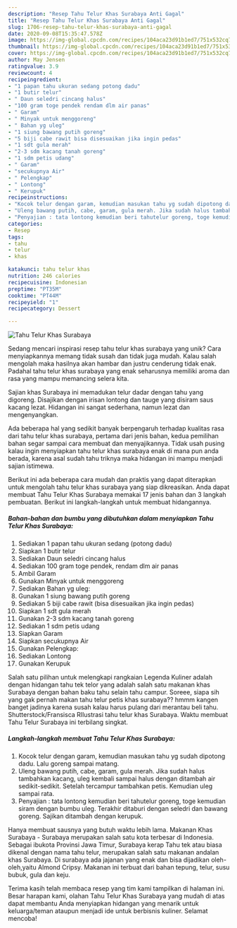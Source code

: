 ```yaml
---
description: "Resep Tahu Telur Khas Surabaya Anti Gagal"
title: "Resep Tahu Telur Khas Surabaya Anti Gagal"
slug: 1706-resep-tahu-telur-khas-surabaya-anti-gagal
date: 2020-09-08T15:35:47.578Z
image: https://img-global.cpcdn.com/recipes/104aca23d91b1ed7/751x532cq70/tahu-telur-khas-surabaya-foto-resep-utama.jpg
thumbnail: https://img-global.cpcdn.com/recipes/104aca23d91b1ed7/751x532cq70/tahu-telur-khas-surabaya-foto-resep-utama.jpg
cover: https://img-global.cpcdn.com/recipes/104aca23d91b1ed7/751x532cq70/tahu-telur-khas-surabaya-foto-resep-utama.jpg
author: May Jensen
ratingvalue: 3.9
reviewcount: 4
recipeingredient:
- "1 papan tahu ukuran sedang potong dadu"
- "1 butir telur"
- " Daun seledri cincang halus"
- "100 gram toge pendek rendam dlm air panas"
- " Garam"
- " Minyak untuk menggoreng"
- " Bahan yg uleg"
- "1 siung bawang putih goreng"
- "5 biji cabe rawit bisa disesuaikan jika ingin pedas"
- "1 sdt gula merah"
- "2-3 sdm kacang tanah goreng"
- "1 sdm petis udang"
- " Garam"
- "secukupnya Air"
- " Pelengkap"
- " Lontong"
- " Kerupuk"
recipeinstructions:
- "Kocok telur dengan garam, kemudian masukan tahu yg sudah dipotong dadu. Lalu goreng sampai matang."
- "Uleng bawang putih, cabe, garam, gula merah. Jika sudah halus tambahkan kacang, uleg kembali sampai halus dengan ditambah air sedikit-sedikit. Setelah tercampur tambahkan petis. Kemudian uleg sampai rata."
- "Penyajian : tata lontong kemudian beri tahutelur goreng, toge kemudian siram dengan bumbu uleg. Terakhir ditaburi dengan seledri dan bawang goreng. Sajikan ditambah dengan kerupuk."
categories:
- Resep
tags:
- tahu
- telur
- khas

katakunci: tahu telur khas 
nutrition: 246 calories
recipecuisine: Indonesian
preptime: "PT35M"
cooktime: "PT44M"
recipeyield: "1"
recipecategory: Dessert

---
```



![Tahu Telur Khas Surabaya](https://img-global.cpcdn.com/recipes/104aca23d91b1ed7/751x532cq70/tahu-telur-khas-surabaya-foto-resep-utama.jpg)

Sedang mencari inspirasi resep tahu telur khas surabaya yang unik? Cara menyiapkannya memang tidak susah dan tidak juga mudah. Kalau salah mengolah maka hasilnya akan hambar dan justru cenderung tidak enak. Padahal tahu telur khas surabaya yang enak seharusnya memiliki aroma dan rasa yang mampu memancing selera kita.

Sajian khas Surabaya ini memadukan telur dadar dengan tahu yang digoreng. Disajikan dengan irisan lontong dan tauge yang disiram saus kacang lezat. Hidangan ini sangat sederhana, namun lezat dan mengenyangkan.

Ada beberapa hal yang sedikit banyak berpengaruh terhadap kualitas rasa dari tahu telur khas surabaya, pertama dari jenis bahan, kedua pemilihan bahan segar sampai cara membuat dan menyajikannya. Tidak usah pusing kalau ingin menyiapkan tahu telur khas surabaya enak di mana pun anda berada, karena asal sudah tahu triknya maka hidangan ini mampu menjadi sajian istimewa.


Berikut ini ada beberapa cara mudah dan praktis yang dapat diterapkan untuk mengolah tahu telur khas surabaya yang siap dikreasikan. Anda dapat membuat Tahu Telur Khas Surabaya memakai 17 jenis bahan dan 3 langkah pembuatan. Berikut ini langkah-langkah untuk membuat hidangannya.

<!--inarticleads1-->

##### Bahan-bahan dan bumbu yang dibutuhkan dalam menyiapkan Tahu Telur Khas Surabaya:

1. Sediakan 1 papan tahu ukuran sedang (potong dadu)
1. Siapkan 1 butir telur
1. Sediakan  Daun seledri cincang halus
1. Sediakan 100 gram toge pendek, rendam dlm air panas
1. Ambil  Garam
1. Gunakan  Minyak untuk menggoreng
1. Sediakan  Bahan yg uleg:
1. Gunakan 1 siung bawang putih goreng
1. Sediakan 5 biji cabe rawit (bisa disesuaikan jika ingin pedas)
1. Siapkan 1 sdt gula merah
1. Gunakan 2-3 sdm kacang tanah goreng
1. Sediakan 1 sdm petis udang
1. Siapkan  Garam
1. Siapkan secukupnya Air
1. Gunakan  Pelengkap:
1. Sediakan  Lontong
1. Gunakan  Kerupuk


Salah satu pilihan untuk melengkapi rangkaian Legenda Kuliner adalah dengan hidangan tahu tek telor yang adalah salah satu makanan khas Surabaya dengan bahan baku tahu selain tahu campur. Soreee, siapa sih yang gak pernah makan tahu telur petis khas surabaya?? hmmm kangen banget jadinya karena susah kalau harus pulang dari merantau beli tahu. Shutterstock/Fransisca RIlustrasi tahu telur khas Surabaya. Waktu membuat Tahu Telur Surabaya ini terbilang singkat. 

<!--inarticleads2-->

##### Langkah-langkah membuat Tahu Telur Khas Surabaya:

1. Kocok telur dengan garam, kemudian masukan tahu yg sudah dipotong dadu. Lalu goreng sampai matang.
1. Uleng bawang putih, cabe, garam, gula merah. Jika sudah halus tambahkan kacang, uleg kembali sampai halus dengan ditambah air sedikit-sedikit. Setelah tercampur tambahkan petis. Kemudian uleg sampai rata.
1. Penyajian : tata lontong kemudian beri tahutelur goreng, toge kemudian siram dengan bumbu uleg. Terakhir ditaburi dengan seledri dan bawang goreng. Sajikan ditambah dengan kerupuk.


Hanya membuat sausnya yang butuh waktu lebih lama. Makanan Khas Surabaya - Surabaya merupakan salah satu kota terbesar di Indonesia. Sebagai ibukota Provinsi Jawa Timur, Surabaya kerap Tahu tek atau biasa dikenal dengan nama tahu telur, merupakan salah satu makanan andalan khas Surabaya. Di surabaya ada jajanan yang enak dan bisa dijadikan oleh-oleh,yaitu Almond Cripsy. Makanan ini terbuat dari bahan tepung, telur, susu bubuk, gula dan keju. 

Terima kasih telah membaca resep yang tim kami tampilkan di halaman ini. Besar harapan kami, olahan Tahu Telur Khas Surabaya yang mudah di atas dapat membantu Anda menyiapkan hidangan yang menarik untuk keluarga/teman ataupun menjadi ide untuk berbisnis kuliner. Selamat mencoba!

